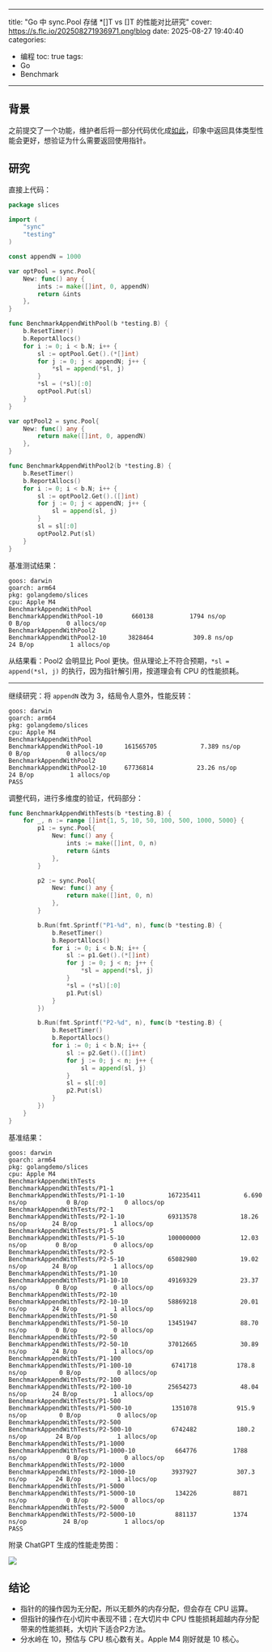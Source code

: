 ----
title: "Go 中 sync.Pool 存储 *[]T vs []T 的性能对比研究"
cover: https://s.flc.io/202508271936971.png!blog
date: 2025-08-27 19:40:40
categories:
- 编程
toc: true
tags:
- Go
- Benchmark
----

## 背景

之前提交了一个功能，维护者后将一部分代码优化成[如此](https://github.com/open-telemetry/opentelemetry-go/blob/3342341f15081be03d23b3e36b9e2c07ffca858a/exporters/stdout/stdouttrace/trace.go#L102-L129)，印象中返回具体类型性能会更好，想验证为什么需要返回使用指针。

## 研究

直接上代码：

```go
package slices

import (
	"sync"
	"testing"
)

const appendN = 1000

var optPool = sync.Pool{
	New: func() any {
		ints := make([]int, 0, appendN)
		return &ints
	},
}

func BenchmarkAppendWithPool(b *testing.B) {
	b.ResetTimer()
	b.ReportAllocs()
	for i := 0; i < b.N; i++ {
		sl := optPool.Get().(*[]int)
		for j := 0; j < appendN; j++ {
			*sl = append(*sl, j)
		}
		*sl = (*sl)[:0]
		optPool.Put(sl)
	}
}

var optPool2 = sync.Pool{
	New: func() any {
		return make([]int, 0, appendN)
	},
}

func BenchmarkAppendWithPool2(b *testing.B) {
	b.ResetTimer()
	b.ReportAllocs()
	for i := 0; i < b.N; i++ {
		sl := optPool2.Get().([]int)
		for j := 0; j < appendN; j++ {
			sl = append(sl, j)
		}
		sl = sl[:0]
		optPool2.Put(sl)
	}
}
```

基准测试结果：

<!-- more -->

```
goos: darwin
goarch: arm64
pkg: golangdemo/slices
cpu: Apple M4
BenchmarkAppendWithPool
BenchmarkAppendWithPool-10     	  660138	      1794 ns/op	       0 B/op	       0 allocs/op
BenchmarkAppendWithPool2
BenchmarkAppendWithPool2-10    	 3828464	       309.8 ns/op	      24 B/op	       1 allocs/op
```

从结果看：Pool2 会明显比 Pool 更快。但从理论上不符合预期，`*sl = append(*sl, j)` 的执行，因为指针解引用，按道理会有 CPU 的性能损耗。

---

继续研究：将 `appendN` 改为 3，结局令人意外，性能反转：

```
goos: darwin
goarch: arm64
pkg: golangdemo/slices
cpu: Apple M4
BenchmarkAppendWithPool
BenchmarkAppendWithPool-10     	161565705	         7.389 ns/op	       0 B/op	       0 allocs/op
BenchmarkAppendWithPool2
BenchmarkAppendWithPool2-10    	67736814	        23.26 ns/op	      24 B/op	       1 allocs/op
PASS
```

调整代码，进行多维度的验证，代码部分：

```go
func BenchmarkAppendWithTests(b *testing.B) {
	for _, n := range []int{1, 5, 10, 50, 100, 500, 1000, 5000} {
		p1 := sync.Pool{
			New: func() any {
				ints := make([]int, 0, n)
				return &ints
			},
		}

		p2 := sync.Pool{
			New: func() any {
				return make([]int, 0, n)
			},
		}

		b.Run(fmt.Sprintf("P1-%d", n), func(b *testing.B) {
			b.ResetTimer()
			b.ReportAllocs()
			for i := 0; i < b.N; i++ {
				sl := p1.Get().(*[]int)
				for j := 0; j < n; j++ {
					*sl = append(*sl, j)
				}
				*sl = (*sl)[:0]
				p1.Put(sl)
			}
		})

		b.Run(fmt.Sprintf("P2-%d", n), func(b *testing.B) {
			b.ResetTimer()
			b.ReportAllocs()
			for i := 0; i < b.N; i++ {
				sl := p2.Get().([]int)
				for j := 0; j < n; j++ {
					sl = append(sl, j)
				}
				sl = sl[:0]
				p2.Put(sl)
			}
		})
	}
}
```

基准结果：

```
goos: darwin
goarch: arm64
pkg: golangdemo/slices
cpu: Apple M4
BenchmarkAppendWithTests
BenchmarkAppendWithTests/P1-1
BenchmarkAppendWithTests/P1-1-10         	167235411	         6.690 ns/op	       0 B/op	       0 allocs/op
BenchmarkAppendWithTests/P2-1
BenchmarkAppendWithTests/P2-1-10         	69313578	        18.26 ns/op	      24 B/op	       1 allocs/op
BenchmarkAppendWithTests/P1-5
BenchmarkAppendWithTests/P1-5-10         	100000000	        12.03 ns/op	       0 B/op	       0 allocs/op
BenchmarkAppendWithTests/P2-5
BenchmarkAppendWithTests/P2-5-10         	65082980	        19.02 ns/op	      24 B/op	       1 allocs/op
BenchmarkAppendWithTests/P1-10
BenchmarkAppendWithTests/P1-10-10        	49169329	        23.37 ns/op	       0 B/op	       0 allocs/op
BenchmarkAppendWithTests/P2-10
BenchmarkAppendWithTests/P2-10-10        	58869218	        20.01 ns/op	      24 B/op	       1 allocs/op
BenchmarkAppendWithTests/P1-50
BenchmarkAppendWithTests/P1-50-10        	13451947	        88.70 ns/op	       0 B/op	       0 allocs/op
BenchmarkAppendWithTests/P2-50
BenchmarkAppendWithTests/P2-50-10        	37012665	        30.89 ns/op	      24 B/op	       1 allocs/op
BenchmarkAppendWithTests/P1-100
BenchmarkAppendWithTests/P1-100-10       	 6741718	       178.8 ns/op	       0 B/op	       0 allocs/op
BenchmarkAppendWithTests/P2-100
BenchmarkAppendWithTests/P2-100-10       	25654273	        48.04 ns/op	      24 B/op	       1 allocs/op
BenchmarkAppendWithTests/P1-500
BenchmarkAppendWithTests/P1-500-10       	 1351078	       915.9 ns/op	       0 B/op	       0 allocs/op
BenchmarkAppendWithTests/P2-500
BenchmarkAppendWithTests/P2-500-10       	 6742482	       180.2 ns/op	      24 B/op	       1 allocs/op
BenchmarkAppendWithTests/P1-1000
BenchmarkAppendWithTests/P1-1000-10      	  664776	      1788 ns/op	       0 B/op	       0 allocs/op
BenchmarkAppendWithTests/P2-1000
BenchmarkAppendWithTests/P2-1000-10      	 3937927	       307.3 ns/op	      24 B/op	       1 allocs/op
BenchmarkAppendWithTests/P1-5000
BenchmarkAppendWithTests/P1-5000-10      	  134226	      8871 ns/op	       0 B/op	       0 allocs/op
BenchmarkAppendWithTests/P2-5000
BenchmarkAppendWithTests/P2-5000-10      	  881137	      1374 ns/op	      24 B/op	       1 allocs/op
PASS
```

附录 ChatGPT 生成的性能走势图：

![](https://s.flc.io/202508271936971.png)

## 结论

- 指针的的操作因为无分配，所以无额外的内存分配，但会存在 CPU 运算。
- 但指针的操作在小切片中表现不错；在大切片中 CPU 性能损耗超越内存分配带来的性能损耗，大切片下适合P2方法。
- 分水岭在 10，预估与 CPU 核心数有关。Apple M4 刚好就是 10 核心。